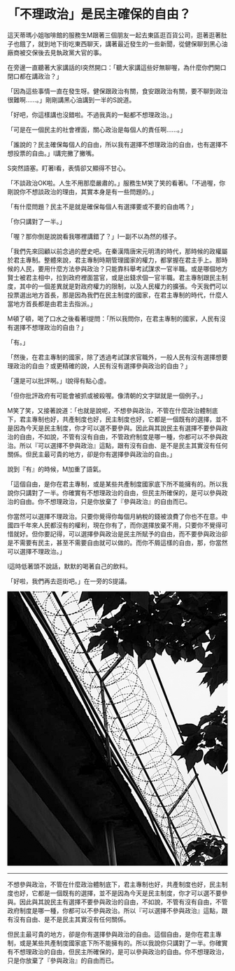 # 「不理政治」是民主確保的自由？

這天蒂瑪小姐咖啡館的服務生M跟著三個朋友一起去東區逛百貨公司，逛著逛著肚子也餓了，就到地下街吃東西聊天，講著最近發生的一些新聞，從健保聊到黑心油廠商被交保後去見執政黨大官的事。

在旁邊一直聽著大家講話的I突然開口：「聽大家講這些好無聊喔，為什麼你們開口閉口都在講政治？」

「因為這些事情一直在發生呀。健保跟政治有關，食安跟政治有關，要不聊到政治很難啊……。」剛剛講黑心油講到一半的S說道。

「好吧，你這樣講也沒錯啦。不過我真的一點都不想理政治。」

「可是在一個民主的社會裡面，關心政治是每個人的責任啊……。」

「誰說的？民主確保每個人的自由，所以我有選擇不想理政治的自由，也有選擇不想投票的自由。」I講完撇了撇嘴。

S突然語塞。盯著I看，表情卻又顯得不甘心。

「不談政治OK啦。人生不用那麼嚴肅的。」服務生M笑了笑的看著I。「不過喔，你剛說你不想談政治的理由，其實本身是有一些問題的。」

「有什麼問題？民主不是就是確保每個人有選擇要或不要的自由嗎？」

「你只講對了一半。」

「喔？那你倒是說說看我哪裡講錯了？」I一副不以為然的樣子。

「我們先來回顧以前念過的歷史吧。在秦漢隋唐宋元明清的時代，那時候的政權屬於君主專制。整體來說，君主專制時期管理國家的權力，都掌握在君主手上。那時候的人民，要用什麼方法參與政治？只能靠科舉考試謀求一官半職。或是哪個地方賢士被君主相中，拉到政府裡面當官，或是出錢求個一官半職。君主專制跟民主制度，其中的一個差異就是對政府權力的限制，以及人民權力的擴張。今天我們可以投票選出地方首長，那是因為我們在民主制度的國家，在君主專制的時代，什麼人當地方首長都是由君主去指派。」

M頓了頓，喝了口水之後看著I提問：「所以我問你，在君主專制的國家，人民有沒有選擇不想理政治的自由？」

「有。」

「然後，在君主專制的國家，除了透過考試謀求官職外，一般人民有沒有選擇想要理政治的自由？或更精確的說，人民有沒有選擇參與政治的自由？」

「還是可以批評啊。」I說得有點心虛。

「但你批評政府有可能會被抓或被殺喔。像清朝的文字獄就是一個例子。」

M笑了笑，又接著說道：「也就是說呢，不想參與政治，不管在什麼政治體制底下，君主專制也好，共產制度也好，民主制度也好，它都是一個既有的選擇，並不是因為今天是民主制度，你才可以選不要參與。因此與其說民主有選擇不要參與政治的自由，不如說，不管有沒有自由，不管政府制度是哪一種，你都可以不參與政治。所以『可以選擇不參與政治』這點，跟有沒有自由、是不是民主其實沒有任何關係。但民主最可貴的地方，卻是你有選擇參與政治的自由。」

說到『有』的時候，M加重了語氣。

「這個自由，是你在君主專制，或是某些共產制度國家底下所不能擁有的。所以我說你只講對了一半。你確實有不想理政治的自由，但民主所確保的，是可以參與政治的自由。你不想理政治，只是你放棄了『參與政治』的自由而已。

你當然可以選擇不理政治。只要你覺得你每個月納稅的錢被浪費了你也不在意。中國四千年來人民都沒有的權利，現在你有了，而你選擇放棄不用，只要你不覺得可惜就好。但你要記得，可以選擇參與政治是民主所賦予的自由，而不要參與政治卻是不需要有民主，甚至不需要自由就可以做的。而你不屑這樣的自由，那，你當然可以選擇不理政治。」

I這時低著頭不說話，默默的喝著自己的飲料。

「好啦，我們再去逛街吧。」在一旁的S提議。

![「不理政治」是民主確保的自由？](13-0.jpg "「不理政治」是民主確保的自由？")

-----

不想參與政治，不管在什麼政治體制底下，君主專制也好，共產制度也好，民主制度也好，它都是一個既有的選擇，並不是因為今天是民主制度，你才可以選不要參與。因此與其說民主有選擇不要參與政治的自由，不如說，不管有沒有自由，不管政府制度是哪一種，你都可以不參與政治。所以『可以選擇不參與政治』這點，跟有沒有自由、是不是民主其實沒有任何關係。

但民主最可貴的地方，卻是你有選擇參與政治的自由。這個自由，是你在君主專制，或是某些共產制度國家底下所不能擁有的。所以我說你只講對了一半。你確實有不想理政治的自由，但民主所確保的，是可以參與政治的自由。你不想理政治，只是你放棄了『參與政治』的自由而已。
